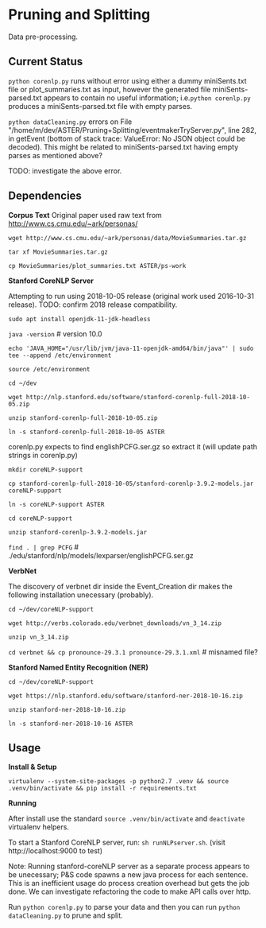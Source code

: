 # Pruning and Splitting

Data pre-processing.

## Current Status

`python corenlp.py` runs without error using either a dummy miniSents.txt file or plot_summaries.txt
as input, however the generated file miniSents-parsed.txt appears to contain no useful information;
i.e.`python corenlp.py` produces a miniSents-parsed.txt file with empty parses.

`python dataCleaning.py` errors on
File "/home/m/dev/ASTER/Pruning+Splitting/eventmakerTryServer.py", line 282, in getEvent
(bottom of stack trace: ValueError: No JSON object could be decoded).
This might be related to miniSents-parsed.txt having empty parses as mentioned above?

TODO: investigate the above error.

## Dependencies
**Corpus Text**
Original paper used raw text from http://www.cs.cmu.edu/~ark/personas/

`wget http://www.cs.cmu.edu/~ark/personas/data/MovieSummaries.tar.gz`

`tar xf MovieSummaries.tar.gz`

`cp MovieSummaries/plot_summaries.txt ASTER/ps-work`

**Stanford CoreNLP Server**

Attempting to run using 2018-10-05 release (original work used 2016-10-31 release).
TODO: confirm 2018 release compatibility.

`sudo apt install openjdk-11-jdk-headless`

`java -version` # version 10.0

`echo 'JAVA_HOME="/usr/lib/jvm/java-11-openjdk-amd64/bin/java"' | sudo tee --append /etc/environment`

`source /etc/environment`

`cd ~/dev`

`wget http://nlp.stanford.edu/software/stanford-corenlp-full-2018-10-05.zip`

`unzip stanford-corenlp-full-2018-10-05.zip`

`ln -s stanford-corenlp-full-2018-10-05 ASTER`

corenlp.py expects to find englishPCFG.ser.gz so extract it (will update path strings in corenlp.py)

`mkdir coreNLP-support`

`cp stanford-corenlp-full-2018-10-05/stanford-corenlp-3.9.2-models.jar coreNLP-support`

`ln -s coreNLP-support ASTER`

`cd coreNLP-support`

`unzip stanford-corenlp-3.9.2-models.jar`

`find . | grep PCFG` # ./edu/stanford/nlp/models/lexparser/englishPCFG.ser.gz

**VerbNet**

The discovery of verbnet dir inside the Event_Creation dir makes the following
installation unecessary (probably).

`cd ~/dev/coreNLP-support`

`wget http://verbs.colorado.edu/verbnet_downloads/vn_3_14.zip`

`unzip vn_3_14.zip`

`cd verbnet && cp pronounce-29.3.1 pronounce-29.3.1.xml` # misnamed file?

**Stanford Named Entity Recognition (NER)**

`cd ~/dev/coreNLP-support`

`wget https://nlp.stanford.edu/software/stanford-ner-2018-10-16.zip`

`unzip stanford-ner-2018-10-16.zip`

`ln -s stanford-ner-2018-10-16 ASTER`

## Usage
**Install & Setup**

`virtualenv --system-site-packages -p python2.7 .venv && source .venv/bin/activate && pip install -r requirements.txt`

**Running**

After install use the standard `source .venv/bin/activate` and `deactivate` virtualenv helpers.

To start a Stanford CoreNLP server, run: `sh runNLPserver.sh`. (visit http://localhost:9000 to test)

Note: Running stanford-coreNLP server as a separate process appears to be unecessary;
P&S code spawns a new java process for each sentence.
This is an inefficient usage do process creation overhead but gets the job done.
We can investigate refactoring the code to make API calls over http.

Run `python corenlp.py` to parse your data and then you can run `python dataCleaning.py`
to prune and split.
